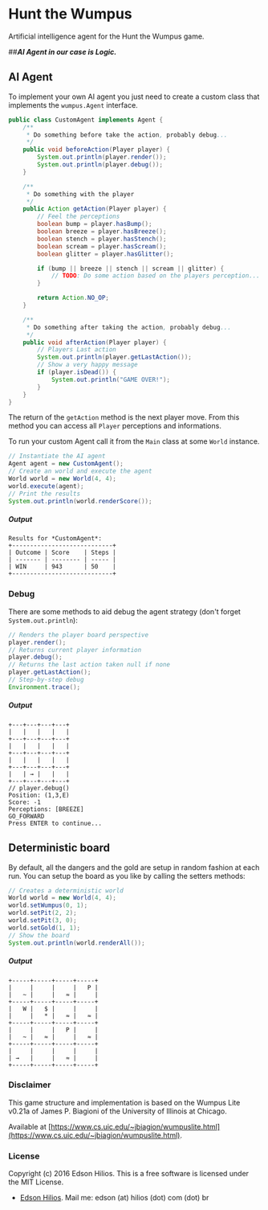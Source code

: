 Hunt the Wumpus
===============

Artificial intelligence agent for the Hunt the Wumpus game.

##_**AI Agent in our case is Logic.**_

AI Agent
--------

To implement your own AI agent you just need to create a custom class that implements the `wumpus.Agent` interface.

```java
public class CustomAgent implements Agent {
    /**
     * Do something before take the action, probably debug...
     */
    public void beforeAction(Player player) {
        System.out.println(player.render());
        System.out.println(player.debug());
    }

    /**
     * Do something with the player
     */
    public Action getAction(Player player) {
        // Feel the perceptions
        boolean bump = player.hasBump();
        boolean breeze = player.hasBreeze();
        boolean stench = player.hasStench();
        boolean scream = player.hasScream();
        boolean glitter = player.hasGlitter();

        if (bump || breeze || stench || scream || glitter) {
            // TODO: Do some action based on the players perception...
        }

        return Action.NO_OP;
    }

    /**
     * Do something after taking the action, probably debug...
     */
    public void afterAction(Player player) {
        // Players Last action
        System.out.println(player.getLastAction());
        // Show a very happy message
        if (player.isDead()) {
            System.out.println("GAME OVER!");
        }
    }
}
```

The return of the `getAction` method is the next player move. From this method you can access all `Player` perceptions and informations.

To run your custom Agent call it from the `Main` class at some `World` instance.

```java
// Instantiate the AI agent
Agent agent = new CustomAgent();
// Create an world and execute the agent
World world = new World(4, 4);
world.execute(agent);
// Print the results
System.out.println(world.renderScore());
```

##### Output

```
Results for *CustomAgent*:
+----------------------------+
| Outcome | Score    | Steps |
| ------- | -------- | ----- |
| WIN     | 943      | 50    |
+----------------------------+
```

### Debug

There are some methods to aid debug the agent strategy (don't forget `System.out.println`):

```java
// Renders the player board perspective
player.render();
// Returns current player information
player.debug();
// Returns the last action taken null if none
player.getLastAction();
// Step-by-step debug
Environment.trace();
```

##### Output

```
+---+---+---+---+
|   |   |   |   |
+---+---+---+---+
|   |   |   |   |
+---+---+---+---+
|   |   |   |   |
+---+---+---+---+
|   | → |   |   |
+---+---+---+---+
// player.debug()
Position: (1,3,E)
Score: -1
Perceptions: [BREEZE]
GO_FORWARD
Press ENTER to continue...
```


Deterministic board
-------------------

By default, all the dangers and the gold are setup in random fashion at each run. You can setup the board as you like by calling the setters methods:

```java
// Creates a deterministic world
World world = new World(4, 4);
world.setWumpus(0, 1);
world.setPit(2, 2);
world.setPit(3, 0);
world.setGold(1, 1);
// Show the board
System.out.println(world.renderAll());
```

##### Output

```
+-----+-----+-----+-----+
|     |     |     |   P |
|   ~ |     |   ≈ |     |
+-----+-----+-----+-----+
|   W |   $ |     |     |
|     |   * |   ≈ |   ≈ |
+-----+-----+-----+-----+
|     |     |   P |     |
|   ~ |   ≈ |     |   ≈ |
+-----+-----+-----+-----+
|     |     |     |     |
| →   |     |   ≈ |     |
+-----+-----+-----+-----+
```

### Disclaimer

This game structure and implementation is based on the Wumpus Lite v0.21a of James P. Biagioni of the University of Illinois at Chicago.

Available at [https://www.cs.uic.edu/~jbiagion/wumpuslite.html](https://www.cs.uic.edu/~jbiagion/wumpuslite.html).

### License

Copyright (c) 2016 Edson Hilios. This is a free software is licensed under the MIT License.

*   [Edson Hilios](http://edson.hilios.com.br). Mail me: edson (at) hilios (dot) com (dot) br
